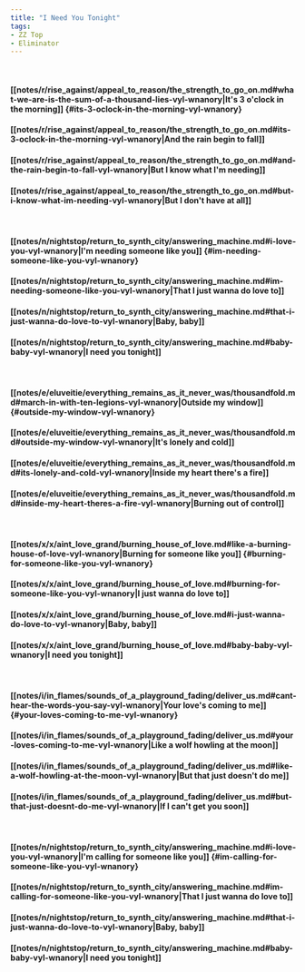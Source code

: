 ```yaml
---
title: "I Need You Tonight"
tags:
- ZZ Top
- Eliminator
---
```

&nbsp;
#### [[notes/r/rise_against/appeal_to_reason/the_strength_to_go_on.md#what-we-are-is-the-sum-of-a-thousand-lies-vyl-wnanory|It's 3 o'clock in the morning]] {#its-3-oclock-in-the-morning-vyl-wnanory}
#### [[notes/r/rise_against/appeal_to_reason/the_strength_to_go_on.md#its-3-oclock-in-the-morning-vyl-wnanory|And the rain begin to fall]]
#### [[notes/r/rise_against/appeal_to_reason/the_strength_to_go_on.md#and-the-rain-begin-to-fall-vyl-wnanory|But I know what I'm needing]]
#### [[notes/r/rise_against/appeal_to_reason/the_strength_to_go_on.md#but-i-know-what-im-needing-vyl-wnanory|But I don't have at all]]
&nbsp;
#### [[notes/n/nightstop/return_to_synth_city/answering_machine.md#i-love-you-vyl-wnanory|I'm needing someone like you]] {#im-needing-someone-like-you-vyl-wnanory}
#### [[notes/n/nightstop/return_to_synth_city/answering_machine.md#im-needing-someone-like-you-vyl-wnanory|That I just wanna do love to]]
#### [[notes/n/nightstop/return_to_synth_city/answering_machine.md#that-i-just-wanna-do-love-to-vyl-wnanory|Baby, baby]]
#### [[notes/n/nightstop/return_to_synth_city/answering_machine.md#baby-baby-vyl-wnanory|I need you tonight]]
&nbsp;
#### [[notes/e/eluveitie/everything_remains_as_it_never_was/thousandfold.md#march-in-with-ten-legions-vyl-wnanory|Outside my window]] {#outside-my-window-vyl-wnanory}
#### [[notes/e/eluveitie/everything_remains_as_it_never_was/thousandfold.md#outside-my-window-vyl-wnanory|It's lonely and cold]]
#### [[notes/e/eluveitie/everything_remains_as_it_never_was/thousandfold.md#its-lonely-and-cold-vyl-wnanory|Inside my heart there's a fire]]
#### [[notes/e/eluveitie/everything_remains_as_it_never_was/thousandfold.md#inside-my-heart-theres-a-fire-vyl-wnanory|Burning out of control]]
&nbsp;
#### [[notes/x/x/aint_love_grand/burning_house_of_love.md#like-a-burning-house-of-love-vyl-wnanory|Burning for someone like you]] {#burning-for-someone-like-you-vyl-wnanory}
#### [[notes/x/x/aint_love_grand/burning_house_of_love.md#burning-for-someone-like-you-vyl-wnanory|I just wanna do love to]]
#### [[notes/x/x/aint_love_grand/burning_house_of_love.md#i-just-wanna-do-love-to-vyl-wnanory|Baby, baby]]
#### [[notes/x/x/aint_love_grand/burning_house_of_love.md#baby-baby-vyl-wnanory|I need you tonight]]
&nbsp;
#### [[notes/i/in_flames/sounds_of_a_playground_fading/deliver_us.md#cant-hear-the-words-you-say-vyl-wnanory|Your love's coming to me]] {#your-loves-coming-to-me-vyl-wnanory}
#### [[notes/i/in_flames/sounds_of_a_playground_fading/deliver_us.md#your-loves-coming-to-me-vyl-wnanory|Like a wolf howling at the moon]]
#### [[notes/i/in_flames/sounds_of_a_playground_fading/deliver_us.md#like-a-wolf-howling-at-the-moon-vyl-wnanory|But that just doesn't do me]]
#### [[notes/i/in_flames/sounds_of_a_playground_fading/deliver_us.md#but-that-just-doesnt-do-me-vyl-wnanory|If I can't get you soon]]
&nbsp;
#### [[notes/n/nightstop/return_to_synth_city/answering_machine.md#i-love-you-vyl-wnanory|I'm calling for someone like you]] {#im-calling-for-someone-like-you-vyl-wnanory}
#### [[notes/n/nightstop/return_to_synth_city/answering_machine.md#im-calling-for-someone-like-you-vyl-wnanory|That I just wanna do love to]]
#### [[notes/n/nightstop/return_to_synth_city/answering_machine.md#that-i-just-wanna-do-love-to-vyl-wnanory|Baby, baby]]
#### [[notes/n/nightstop/return_to_synth_city/answering_machine.md#baby-baby-vyl-wnanory|I need you tonight]]
